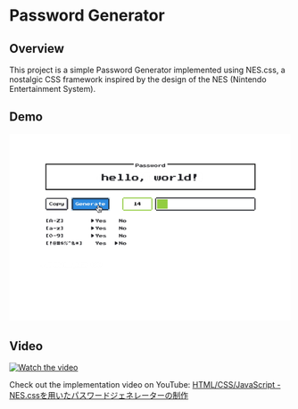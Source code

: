 # Password Generator

## Overview
This project is a simple Password Generator implemented using NES.css, a nostalgic CSS framework inspired by the design of the NES (Nintendo Entertainment System).

## Demo
![demo](./demo.gif)


## Video

[![Watch the video](https://img.youtube.com/vi/bhdCgTdfAh4/hqdefault.jpg)](https://www.youtube.com/watch?v=bhdCgTdfAh4)

Check out the implementation video on YouTube: [HTML/CSS/JavaScript - NES.cssを用いたパスワードジェネレーターの制作](https://www.youtube.com/watch?v=bhdCgTdfAh4)
